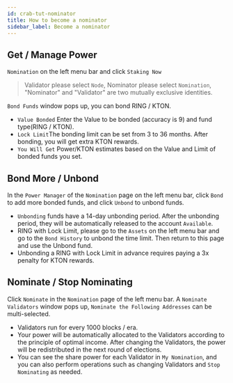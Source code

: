 ```yaml
---
id: crab-tut-nominator
title: How to become a nominator
sidebar_label: Become a nominator
---
```


## Get / Manage Power

`Nomination` on the left menu bar and click `Staking Now`

> Validator please select `Node`, Nominator please select `Nomination`, "Nominator" and "Validator" are two mutually exclusive identities.

`Bond Funds` window pops up, you can bond RING / KTON. 

- `Value Bonded` Enter the Value to be bonded (accuracy is 9) and fund type(RING / KTON).
- `Lock Limit`The bonding limit can be set from 3 to 36 months. After bonding, you will get extra KTON rewards.
- `You Will Get` Power/KTON estimates based on the Value and Limit of bonded funds you set.

## Bond More / Unbond

In the `Power Manager` of the `Nomination` page on the left menu bar, click `Bond` to add more bonded funds, and click `Unbond` to unbond funds.

- `Unbonding` funds have a 14-day unbonding period. After the unbonding period, they will be automatically released to the account `Available`.
- RING with Lock Limit, please go to the `Assets` on the left menu bar and go to the `Bond History` to unbond the time limit. Then return to this page and use the Unbond fund.
- Unbonding a RING with Lock Limit in advance requires paying a 3x penalty for KTON rewards.

## Nominate / Stop Nominating

Click `Nominate` in the `Nomination` page of the left menu bar. A `Nominate Validators` window pops up, `Nominate the Following Addresses` can be multi-selected.

- Validators run for every 1000 blocks / era.
- Your power will be automatically allocated to the Validators according to the principle of optimal income. After changing the Validators, the power will be redistributed in the next round of elections.
- You can see the share power for each Validator in `My Nomination`, and you can also perform operations such as changing Validators and `Stop Nominating` as needed.